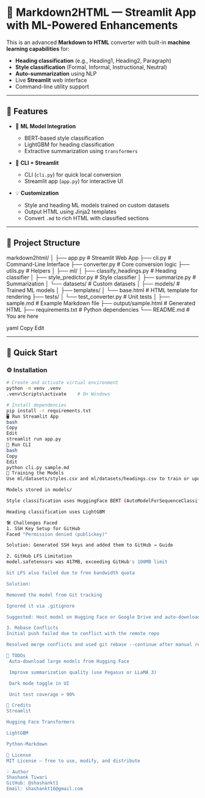 # 📝 Markdown2HTML — Streamlit App with ML-Powered Enhancements

This is an advanced **Markdown to HTML** converter with built-in **machine learning capabilities** for:

- **Heading classification** (e.g., Heading1, Heading2, Paragraph)
- **Style classification** (Formal, Informal, Instructional, Neutral)
- **Auto-summarization** using NLP
- Live **Streamlit** web interface
- Command-line utility support

---

## 🚀 Features

- 🧠 **ML Model Integration**
  - BERT-based style classification
  - LightGBM for heading classification
  - Extractive summarization using `transformers`

- 🧩 **CLI + Streamlit**
  - CLI (`cli.py`) for quick local conversion
  - Streamlit app (`app.py`) for interactive UI

- 💡 **Customization**
  - Style and heading ML models trained on custom datasets
  - Output HTML using Jinja2 templates
  - Convert `.md` to rich HTML with classified sections

---

## 📂 Project Structure

markdown2html/
│
├── app.py # Streamlit Web App
├── cli.py # Command-Line Interface
├── converter.py # Core conversion logic
├── utils.py # Helpers
│
├── ml/
│ ├── classify_headings.py # Heading classifier
│ ├── style_predictor.py # Style classifier
│ ├── summarize.py # Summarization
│ └── datasets/ # Custom datasets
│
├── models/ # Trained ML models
│
├── templates/
│ └── base.html # HTML template for rendering
├── tests/
│ └── test_converter.py # Unit tests
│
├── sample.md # Example Markdown file
├── output/sample.html # Generated HTML
├── requirements.txt # Python dependencies
└── README.md # You are here

yaml
Copy
Edit

---

## 🧪 Quick Start

### ⚙️ Installation

```bash
# Create and activate virtual environment
python -m venv .venv
.venv\Scripts\activate    # On Windows

# Install dependencies
pip install -r requirements.txt
🖥️ Run Streamlit App
bash
Copy
Edit
streamlit run app.py
🧵 Run CLI
bash
Copy
Edit
python cli.py sample.md
🧠 Training the Models
Use ml/datasets/styles.csv and ml/datasets/headings.csv to train or update models.

Models stored in models/

Style classification uses HuggingFace BERT (AutoModelForSequenceClassification)

Heading classification uses LightGBM

🛠️ Challenges Faced
1. SSH Key Setup for GitHub
Faced "Permission denied (publickey)"

Solution: Generated SSH keys and added them to GitHub → Guide

2. GitHub LFS Limitation
model.safetensors was 417MB, exceeding GitHub's 100MB limit

Git LFS also failed due to free bandwidth quota

Solution:

Removed the model from Git tracking

Ignored it via .gitignore

Suggested: Host model on Hugging Face or Google Drive and auto-download it

3. Rebase Conflicts
Initial push failed due to conflict with the remote repo

Resolved merge conflicts and used git rebase --continue after manual resolution

📌 TODOs
 Auto-download large models from Hugging Face

 Improve summarization quality (use Pegasus or LLaMA 3)

 Dark mode toggle in UI

 Unit test coverage > 90%

🙌 Credits
Streamlit

Hugging Face Transformers

LightGBM

Python-Markdown

📃 License
MIT License — free to use, modify, and distribute

💡 Author
Shashank Tiwari
GitHub: @shashankt1
Email: shashankt16@gmail.com
